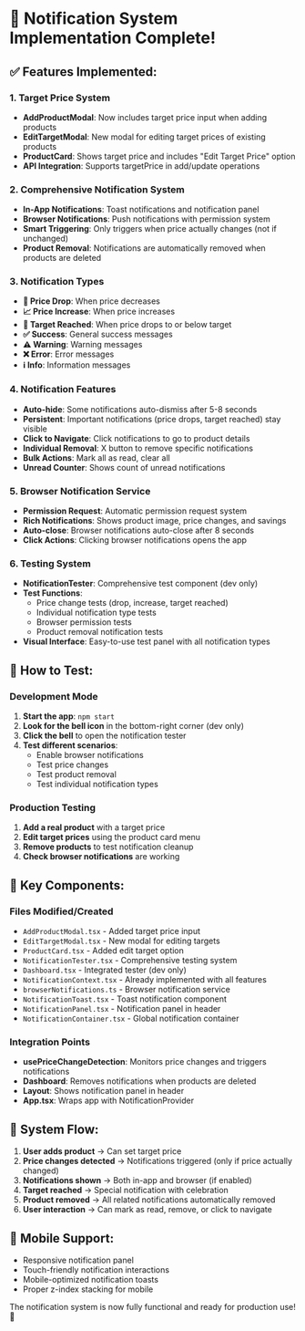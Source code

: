 # 🔔 Notification System Implementation Complete!

## ✅ Features Implemented:

### **1. Target Price System**
- **AddProductModal**: Now includes target price input when adding products
- **EditTargetModal**: New modal for editing target prices of existing products
- **ProductCard**: Shows target price and includes "Edit Target Price" option
- **API Integration**: Supports targetPrice in add/update operations

### **2. Comprehensive Notification System**
- **In-App Notifications**: Toast notifications and notification panel
- **Browser Notifications**: Push notifications with permission system
- **Smart Triggering**: Only triggers when price actually changes (not if unchanged)
- **Product Removal**: Notifications are automatically removed when products are deleted

### **3. Notification Types**
- **🎉 Price Drop**: When price decreases
- **📈 Price Increase**: When price increases  
- **🎯 Target Reached**: When price drops to or below target
- **✅ Success**: General success messages
- **⚠️ Warning**: Warning messages
- **❌ Error**: Error messages
- **ℹ️ Info**: Information messages

### **4. Notification Features**
- **Auto-hide**: Some notifications auto-dismiss after 5-8 seconds
- **Persistent**: Important notifications (price drops, target reached) stay visible
- **Click to Navigate**: Click notifications to go to product details
- **Individual Removal**: X button to remove specific notifications
- **Bulk Actions**: Mark all as read, clear all
- **Unread Counter**: Shows count of unread notifications

### **5. Browser Notification Service**
- **Permission Request**: Automatic permission request system
- **Rich Notifications**: Shows product image, price changes, and savings
- **Auto-close**: Browser notifications auto-close after 8 seconds
- **Click Actions**: Clicking browser notifications opens the app

### **6. Testing System**
- **NotificationTester**: Comprehensive test component (dev only)
- **Test Functions**: 
  - Price change tests (drop, increase, target reached)
  - Individual notification type tests
  - Browser permission tests
  - Product removal notification tests
- **Visual Interface**: Easy-to-use test panel with all notification types

## 🧪 How to Test:

### **Development Mode**
1. **Start the app**: `npm start`
2. **Look for the bell icon** in the bottom-right corner (dev only)
3. **Click the bell** to open the notification tester
4. **Test different scenarios**:
   - Enable browser notifications
   - Test price changes
   - Test product removal
   - Test individual notification types

### **Production Testing**
1. **Add a real product** with a target price
2. **Edit target prices** using the product card menu
3. **Remove products** to test notification cleanup
4. **Check browser notifications** are working

## 🔧 Key Components:

### **Files Modified/Created**
- `AddProductModal.tsx` - Added target price input
- `EditTargetModal.tsx` - New modal for editing targets
- `ProductCard.tsx` - Added edit target option
- `NotificationTester.tsx` - Comprehensive testing system
- `Dashboard.tsx` - Integrated tester (dev only)
- `NotificationContext.tsx` - Already implemented with all features
- `browserNotifications.ts` - Browser notification service
- `NotificationToast.tsx` - Toast notification component
- `NotificationPanel.tsx` - Notification panel in header
- `NotificationContainer.tsx` - Global notification container

### **Integration Points**
- **usePriceChangeDetection**: Monitors price changes and triggers notifications
- **Dashboard**: Removes notifications when products are deleted
- **Layout**: Shows notification panel in header
- **App.tsx**: Wraps app with NotificationProvider

## 🎯 System Flow:

1. **User adds product** → Can set target price
2. **Price changes detected** → Notifications triggered (only if price actually changed)
3. **Notifications shown** → Both in-app and browser (if enabled)
4. **Target reached** → Special notification with celebration
5. **Product removed** → All related notifications automatically removed
6. **User interaction** → Can mark as read, remove, or click to navigate

## 📱 Mobile Support:
- Responsive notification panel
- Touch-friendly notification interactions
- Mobile-optimized notification toasts
- Proper z-index stacking for mobile

The notification system is now fully functional and ready for production use! 🚀
